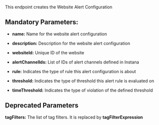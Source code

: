 This endpoint creates the Website Alert Configuration

## Mandatory Parameters:

- **name:** Name for the website alert configuration

- **description:** Description for the website alert configuration

- **websiteId:** Unique ID of the website

- **alertChannelIds:** List of IDs of alert channels defined in Instana

- **rule:** Indicates the type of rule this alert configuration is about

- **threshold:** Indicates the type of threshold this alert rule is evaluated on 

- **timeThreshold:** Indicates the type of violation of the defined threshold

## Deprecated Parameters

**tagFilters:** The list of tag filters. It is replaced by **tagFilterExpression**
